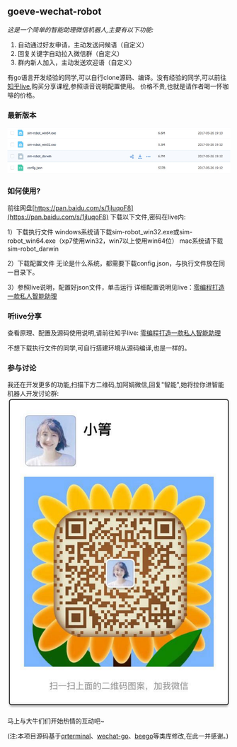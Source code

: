 ## goeve-wechat-robot

_这是一个简单的智能助理微信机器人,主要有以下功能:_

1. 自动通过好友申请，主动发送问候语（自定义）
1. 回复关键字自动拉入微信群（自定义）
1. 群内新人加入，主动发送欢迎语（自定义）

有go语言开发经验的同学,可以自行clone源码、编译。没有经验的同学,可以前往[知乎live]((https://www.zhihu.com/lives/846360223609413632)),购买分享课程,参照语音说明配置使用。
价格不贵,也就是请作者喝一怀咖啡的价格。

### 最新版本

![v1版本截图](./wechat/v1.jpeg)


### 如何使用?

前往网盘[https://pan.baidu.com/s/1jIuqoF8](https://pan.baidu.com/s/1jIuqoF8) 下载以下文件,密码在live内:

1）下载执行文件
windows系统请下载sim-robot_win32.exe或sim-robot_win64.exe（xp7使用win32，win7以上使用win64位）
mac系统请下载sim-robot_darwin

2）下载配置文件
无论是什么系统，都需要下载config.json，与执行文件放在同一目录下。

3）参照live说明，配置好json文件，单击运行
详细配置说明见live：[零编程打造一款私人智能助理](https://www.zhihu.com/lives/846360223609413632)

### 听live分享

查看原理、配置及源码使用说明,请前往知乎live:
[零编程打造一款私人智能助理](https://www.zhihu.com/lives/846360223609413632)

不想下载执行文件的同学,可自行搭建环境从源码编译,也是一样的。

### 参与讨论

我还在开发更多的功能,扫描下方二维码,加阿娟微信,回复"智能",她将拉你进智能机器人开发讨论群:
![二维码](./wechat/qrcode.png)

马上与大牛们们开始热情的互动吧~

(注:本项目源码基于[qrterminal](github.com/mdp/qrterminal)、[wechat-go](https://github.com/songtianyi/wechat-go)、[beego](https://github.com/beego/bee)等类库修改,在此一并感谢。)
